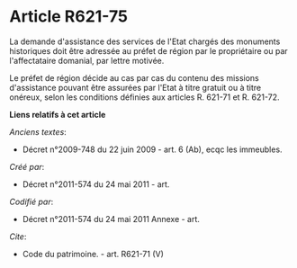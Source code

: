 # Article R621-75

La demande d'assistance des services de l'Etat chargés des monuments historiques doit être adressée au préfet de région par
le propriétaire ou par l'affectataire domanial, par lettre motivée.

Le préfet de région décide au cas par cas du contenu des missions d'assistance pouvant être assurées par l'Etat à titre
gratuit ou à titre onéreux, selon les conditions définies aux articles R. 621-71 et R. 621-72.

**Liens relatifs à cet article**

_Anciens textes_:

  - Décret n°2009-748 du 22 juin 2009 - art. 6 (Ab), ecqc les immeubles.

_Créé par_:

  - Décret n°2011-574 du 24 mai 2011  - art.

_Codifié par_:

  - Décret n°2011-574 du 24 mai 2011 Annexe - art.

_Cite_:

  - Code du patrimoine. - art. R621-71 (V)
